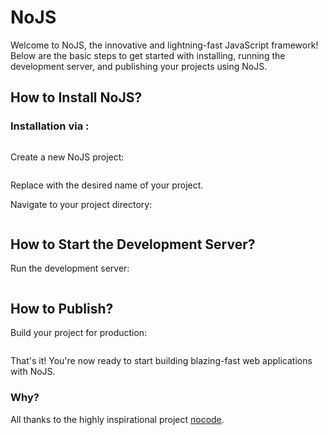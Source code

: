 # NoJS

Welcome to NoJS, the innovative and lightning-fast JavaScript framework! Below are the basic steps to get started with installing, running the development server, and publishing your projects using NoJS.

## How to Install NoJS?

### Installation via :

```

```

Create a new NoJS project:

```

```

Replace   with the desired name of your project.

Navigate to your project directory:

```

```

## How to Start the Development Server?

Run the development server:

```

```

## How to Publish?

Build your project for production:

```

```

That's it! You're now ready to start building blazing-fast web applications with NoJS.

### Why?

All thanks to the highly inspirational project [nocode](https://github.com/kelseyhightower/nocode).
